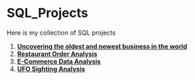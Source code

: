 # SQL_Projects
Here is my collection of SQL projects

1. [**Uncovering the oldest and newest business in the world**](https://github.com/leprosycowboy/Uncovering-the-oldest-and-newest-business-in-the-world/blob/main/README.md)
2. [**Restaurant Order Analysis**](https://github.com/leprosycowboy/Restaurant-Order-Analysis/blob/main/README.md)
3. [**E-Commerce Data Analysis**](https://github.com/trareinaung/E-Commerce-Data-Analysis/blob/main/README.md)
4. [**UFO Sighting Analysis**](https://github.com/trareinaung/UFO-Sighting-Analysis/blob/main/README.md)

